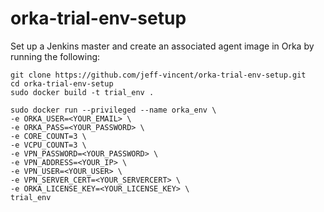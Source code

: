 # orka-trial-env-setup

Set up a Jenkins master and create an associated agent image in Orka by running the following:

```
git clone https://github.com/jeff-vincent/orka-trial-env-setup.git
cd orka-trial-env-setup
sudo docker build -t trial_env .
```
```
sudo docker run --privileged --name orka_env \
-e ORKA_USER=<YOUR_EMAIL> \
-e ORKA_PASS=<YOUR_PASSWORD> \
-e CORE_COUNT=3 \
-e VCPU_COUNT=3 \
-e VPN_PASSWORD=<YOUR_PASSWORD> \
-e VPN_ADDRESS=<YOUR_IP> \
-e VPN_USER=<YOUR_USER> \
-e VPN_SERVER_CERT=<YOUR_SERVERCERT> \
-e ORKA_LICENSE_KEY=<YOUR_LICENSE_KEY> \
trial_env
```
